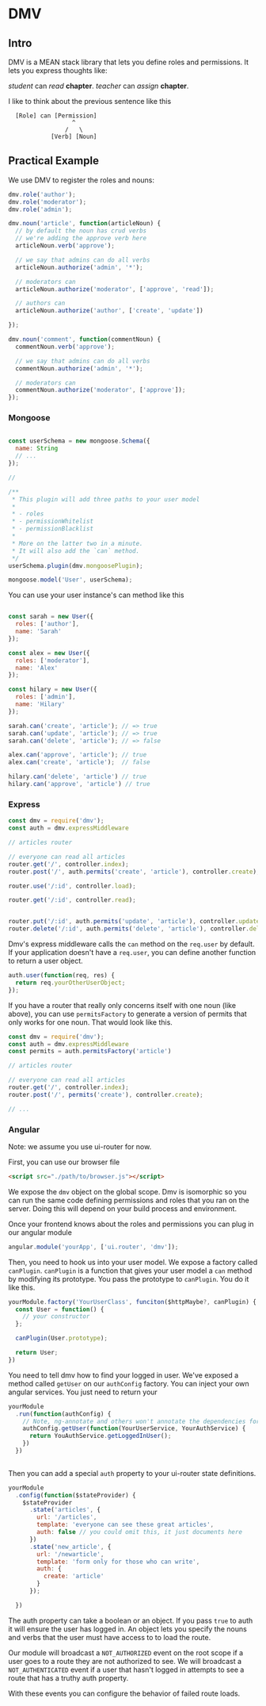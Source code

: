 # DMV

## Intro

DMV is a MEAN stack library that lets you define roles and permissions. It lets you express thoughts like:

_student_ can *read* **chapter**.
_teacher_ can *assign* **chapter**.

I like to think about the previous sentence like this


```
  [Role] can [Permission]
                  ^
                /   \
            [Verb] [Noun]
```

## Practical Example

We use DMV to register the roles and nouns:

```js
dmv.role('author');
dmv.role('moderator');
dmv.role('admin');

dmv.noun('article', function(articleNoun) {
  // by default the noun has crud verbs
  // we're adding the approve verb here
  articleNoun.verb('approve');

  // we say that admins can do all verbs
  articleNoun.authorize('admin', '*');

  // moderators can 
  articleNoun.authorize('moderator', ['approve', 'read']);

  // authors can
  articleNoun.authorize('author', ['create', 'update'])

});

dmv.noun('comment', function(commentNoun) {
  commentNoun.verb('approve');

  // we say that admins can do all verbs
  commentNoun.authorize('admin', '*');

  // moderators can 
  commentNoun.authorize('moderator', ['approve']);
});
```

### Mongoose

```js

const userSchema = new mongoose.Schema({
  name: String
  // ...
});

//

/**
 * This plugin will add three paths to your user model
 * 
 * - roles
 * - permissionWhitelist
 * - permissionBlacklist
 * 
 * More on the latter two in a minute.
 * It will also add the `can` method.
 */
userSchema.plugin(dmv.mongoosePlugin);

mongoose.model('User', userSchema);

```

You can use your user instance's can method like this

```js

const sarah = new User({
  roles: ['author'],
  name: 'Sarah'
});

const alex = new User({
  roles: ['moderator'],
  name: 'Alex'
});

const hilary = new User({
  roles: ['admin'],
  name: 'Hilary'
});

sarah.can('create', 'article'); // => true
sarah.can('update', 'article'); // => true
sarah.can('delete', 'article'); // => false

alex.can('approve', 'article'); // true
alex.can('create', 'article');  // false

hilary.can('delete', 'article') // true
hilary.can('approve', 'article') // true

```

### Express


```js
const dmv = require('dmv');
const auth = dmv.expressMiddleware

// articles router

// everyone can read all articles
router.get('/', controller.index);
router.post('/', auth.permits('create', 'article'), controller.create);

router.use('/:id', controller.load);

router.get('/:id', controller.read);


router.put('/:id', auth.permits('update', 'article'), controller.update);
router.delete('/:id', auth.permits('delete', 'article'), controller.delete);
```

Dmv's express middleware calls the `can` method on the `req.user` by default. If your application doesn't have a `req.user`, you can define another function to return a user object.

```js
auth.user(function(req, res) {
  return req.yourOtherUserObject;
});
```

If you have a router that really only concerns itself with one noun (like above), you can use `permitsFactory` to generate a version of permits that only works for one noun. That would look like this.

```js
const dmv = require('dmv');
const auth = dmv.expressMiddleware
const permits = auth.permitsFactory('article')

// articles router

// everyone can read all articles
router.get('/', controller.index);
router.post('/', permits('create'), controller.create);

// ...
```

### Angular

Note: we assume you use ui-router for now.

First, you can use our browser file

```html
<script src="./path/to/browser.js"></script>
```

We expose the `dmv` object on the global scope. Dmv is isomorphic so you can run the same code defining permissions and roles that you ran on the server. Doing this will depend on your build process and environment. 

Once your frontend knows about the roles and permissions you can plug in our angular module

```js
angular.module('yourApp', ['ui.router', 'dmv']);
```

Then, you need to hook us into your user model. We expose a factory called `canPlugin`. `canPlugin` is a function that gives your user model a `can` method by modifying its prototype. You pass the prototype to `canPlugin`. You do it like this.

```js
yourModule.factory('YourUserClass', funciton($httpMaybe?, canPlugin) {
  const User = function() {
    // your constructor
  };

  canPlugin(User.prototype);

  return User;
})
```

You need to tell dmv how to find your logged in user. We've exposed a method called `getUser` on our `authConfig` factory. You can inject your own angular services. You just need to return your

```js
yourModule
  .run(function(authConfig) {
    // Note, ng-annotate and others won't annotate the dependencies for this method. So if you minify in your build process, you should annotate your own dependencies.
    authConfig.getUser(function(YourUserService, YourAuthService) {
      return YouAuthService.getLoggedInUser();
    })
  })
  
```

Then you can add a special `auth` property to your ui-router state definitions.

```js
yourModule
  .config(function($stateProvider) {
    $stateProvider
      .state('articles', {
        url: '/articles',
        template: 'everyone can see these great articles',
        auth: false // you could omit this, it just documents here
      })
      .state('new_article', {
        url: '/newarticle',
        template: 'form only for those who can write',
        auth: {
          create: 'article'
        }
      });

  }) 
```

The auth property can take a boolean or an object. If you pass `true` to auth it will ensure the user has logged in. An object lets you specify the nouns and verbs that the user must have access to to load the route.

Our module will broadcast a `NOT_AUTHORIZED` event on the root scope if a user goes to a route they are not authorized to see. We will broadcast a `NOT_AUTHENTICATED` event if a user that hasn't logged in attempts to see a route that has a truthy auth property.

With these events you can configure the behavior of failed route loads.
